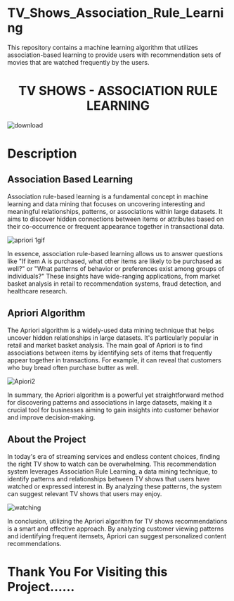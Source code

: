 # TV_Shows_Association_Rule_Learning
This repository contains a machine learning algorithm that utilizes association-based learning to provide users with recommendation sets of movies that are watched frequently by the users.

<h1 align="center">TV SHOWS - ASSOCIATION RULE LEARNING</h1>

  ![download](https://github.com/Arunkumar282/TV_Shows_Association_Rule_Learning/assets/100655631/acdf7f22-0e5d-4083-9d9c-a4a741d8f96b)


<h1>Description</h1>

<h2>Association Based Learning</h2>

<p>Association rule-based learning is a fundamental concept in machine learning and data mining that focuses on uncovering interesting and meaningful relationships, patterns, or associations within large datasets. It aims to discover hidden connections between items or attributes based on their co-occurrence or frequent appearance together in transactional data.

![apriori 1gif](https://github.com/Arunkumar282/TV_Shows_Association_Rule_Learning/assets/100655631/d01a29db-58a7-4f30-939c-101bad178ccb)

In essence, association rule-based learning allows us to answer questions like "If item A is purchased, what other items are likely to be purchased as well?" or "What patterns of behavior or preferences exist among groups of individuals?" These insights have wide-ranging applications, from market basket analysis in retail to recommendation systems, fraud detection, and healthcare research.
</p>

<h2>Apriori Algorithm</h2>

<p>
The Apriori algorithm is a widely-used data mining technique that helps uncover hidden relationships in large datasets. It's particularly popular in retail and market basket analysis. The main goal of Apriori is to find associations between items by identifying sets of items that frequently appear together in transactions. For example, it can reveal that customers who buy bread often purchase butter as well. 
  
![Apiori2](https://github.com/Arunkumar282/TV_Shows_Association_Rule_Learning/assets/100655631/62c6f121-a04a-4429-88f8-4c06b9818d7b)


In summary, the Apriori algorithm is a powerful yet straightforward method for discovering patterns and associations in large datasets, making it a crucial tool for businesses aiming to gain insights into customer behavior and improve decision-making.
</p>

<h2>About the Project</h2>
<P>
In today's era of streaming services and endless content choices, finding the right TV show to watch can be overwhelming. This recommendation system leverages Association Rule Learning, a data mining technique, to identify patterns and relationships between TV shows that users have watched or expressed interest in. By analyzing these patterns, the system can suggest relevant TV shows that users may enjoy.
  
![watching](https://github.com/Arunkumar282/TV_Shows_Association_Rule_Learning/assets/100655631/f22de4af-8d98-4122-86af-a4cdf31695df)

In conclusion, utilizing the Apriori algorithm for TV shows recommendations is a smart and effective approach. By analyzing customer viewing patterns and identifying frequent itemsets, Apriori can suggest personalized content recommendations.
</P>

<h1>Thank You For Visiting this Project......</h1>
